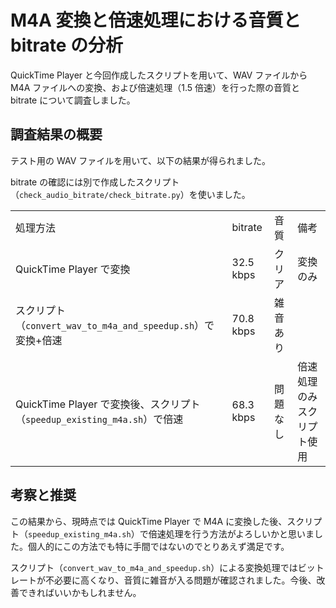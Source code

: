 # M4A 変換と倍速処理における音質と bitrate の分析

QuickTime Player と今回作成したスクリプトを用いて、WAV ファイルから M4A ファイルへの変換、および倍速処理（1.5 倍速）を行った際の音質と bitrate について調査しました。

## 調査結果の概要

テスト用の WAV ファイルを用いて、以下の結果が得られました。

bitrate の確認には別で作成したスクリプト（`check_audio_bitrate/check_bitrate.py`）を使いました。

|                                                                          |           |          |                            |
| ------------------------------------------------------------------------ | --------- | -------- | -------------------------- |
| 処理方法                                                                 | bitrate   | 音質     | 備考                       |
| QuickTime Player で変換                                                  | 32.5 kbps | クリア   | 変換のみ                   |
| スクリプト（`convert_wav_to_m4a_and_speedup.sh`）で変換+倍速             | 70.8 kbps | 雑音あり |                            |
| QuickTime Player で変換後、スクリプト（`speedup_existing_m4a.sh`）で倍速 | 68.3 kbps | 問題なし | 倍速処理のみスクリプト使用 |

## 考察と推奨

この結果から、現時点では QuickTime Player で M4A に変換した後、スクリプト（`speedup_existing_m4a.sh`）で倍速処理を行う方法がよろしいかと思いました。個人的にこの方法でも特に手間ではないのでとりあえず満足です。

スクリプト（`convert_wav_to_m4a_and_speedup.sh`）による変換処理ではビットレートが不必要に高くなり、音質に雑音が入る問題が確認されました。今後、改善できればいいかもしれません。
